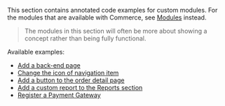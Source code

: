 This section contains annotated code examples for custom modules. For the modules that are available with Commerce, see [Modules](../../Modules) instead.

> The modules in this section will often be more about showing a concept rather than being fully functional.

Available examples:

- [Add a back-end page](99_Add_Backend_Page.md)
- [Change the icon of navigation item](99_Change_Nav_icon.md)
- [Add a button to the order detail page](Add_Order_View_button.md)
- [Add a custom report to the Reports section](Add_Report.md)
- [Register a Payment Gateway](Registering_Payment_Gateway.md)

